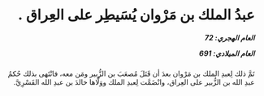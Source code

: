 <h1 dir="rtl">عبدُ الملك بن مَرْوان يُسَيطِر على العِراق .</h1>

<h5 dir="rtl">العام الهجري:  72

العام الميلادي: 691

</h5>

<p dir="rtl">تَمَّ ذلك لِعبدِ الملك بن مَرْوان بعدَ أن قَتَلَ مُصعَبَ بن الزُّبير ومَن معه، فانْتَهى بذلك حُكمُ عبدِ الله بن الزُّبير على العِراق، وانْضَمَّت لِعبدِ الملك ووَلَّاها خالدَ بن عبدِ الله القَسْرِيَّ.</p></br>
